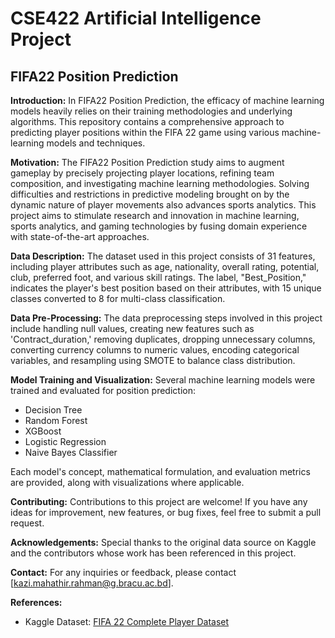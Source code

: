 # CSE422 Artificial Intelligence Project
 
## FIFA22 Position Prediction

**Introduction:**
In FIFA22 Position Prediction, the efficacy of machine learning models heavily relies on their training methodologies and underlying algorithms. This repository contains a comprehensive approach to predicting player positions within the FIFA 22 game using various machine-learning models and techniques.

**Motivation:**
The FIFA22 Position Prediction study aims to augment gameplay by precisely projecting player locations, refining team composition, and investigating machine learning methodologies. Solving difficulties and restrictions in predictive modeling brought on by the dynamic nature of player movements also advances sports analytics. This project aims to stimulate research and innovation in machine learning, sports analytics, and gaming technologies by fusing domain experience with state-of-the-art approaches.

**Data Description:**
The dataset used in this project consists of 31 features, including player attributes such as age, nationality, overall rating, potential, club, preferred foot, and various skill ratings. The label, "Best_Position," indicates the player's best position based on their attributes, with 15 unique classes converted to 8 for multi-class classification.

**Data Pre-Processing:**
The data preprocessing steps involved in this project include handling null values, creating new features such as 'Contract_duration,' removing duplicates, dropping unnecessary columns, converting currency columns to numeric values, encoding categorical variables, and resampling using SMOTE to balance class distribution.

**Model Training and Visualization:**
Several machine learning models were trained and evaluated for position prediction:
- Decision Tree
- Random Forest
- XGBoost
- Logistic Regression
- Naive Bayes Classifier

Each model's concept, mathematical formulation, and evaluation metrics are provided, along with visualizations where applicable.

**Contributing:**
Contributions to this project are welcome! If you have any ideas for improvement, new features, or bug fixes, feel free to submit a pull request.

**Acknowledgements:**
Special thanks to the original data source on Kaggle and the contributors whose work has been referenced in this project.

**Contact:**
For any inquiries or feedback, please contact [kazi.mahathir.rahman@g.bracu.ac.bd].

**References:**
- Kaggle Dataset: [FIFA 22 Complete Player Dataset](https://www.kaggle.com/datasets/stefanoleone992/fifa-22-complete-player-dataset)

